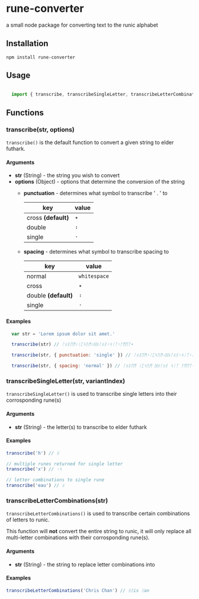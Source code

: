 # rune-converter

a small node package for converting text to the runic alphabet

## Installation
`npm install rune-converter`

## Usage
``` javascript

  import { transcribe, transcribeSingleLetter, transcribeLetterCombinations } from 'rune-converter'

```
## Functions

### transcribe(str, options)
`transcribe()` is the default function to convert a given string to elder futhark.

#### Arguments 
* **str** (String) - the string you wish to convert
* **options** (Object) - options that determine the conversion of the string
    * **punctuation**  - determines what symbol to transcribe ' . ' to
    
      key | value
      ---- | -----
      cross **(default)** | ᛭
      double | ᛬
      single | ᛫
    * **spacing** - determines what symbol to transcribe spacing to
    
      key | value 
      --- | -----
      normal | `whitespace`
       cross | ᛭
      double **(default)** | ᛬
      single | ᛫

#### Examples
``` javascript
  var str = 'Lorem ipsum dolor sit amet.'

  transcribe(str) // ᛚᛟᚱᛖᛗ᛬ᛁᛈᛋᚢᛗ᛬ᛞᛟᛚᛟᚱ᛬ᛋᛁᛏ᛬ᚨᛗᛖᛏ᛭

  transcribe(str, { punctuation: 'single' }) // ᛚᛟᚱᛖᛗ᛬ᛁᛈᛋᚢᛗ᛬ᛞᛟᛚᛟᚱ᛬ᛋᛁᛏ᛬ᚨᛗᛖᛏ᛫

  transcribe(str, { spacing: 'normal' }) // ᛚᛟᚱᛖᛗ ᛁᛈᛋᚢᛗ ᛞᛟᛚᛟᚱ ᛋᛁᛏ ᚨᛗᛖᛏ᛭
```

### transcribeSingleLetter(str, variantIndex)

`transcribeSingleLetter()` is used to transcribe single letters into their corrosponding rune(s)

#### Arguments
* **str** (String) - the letter(s) to transcribe to elder futhark

#### Examples

``` javascript
transcribe('h') // ᚺ

// multiple runes returned for single letter
transcribe('x') // ᚲᛋ

// letter combinations to single rune
transcribe('eau') // ᛟ
````

### transcribeLetterCombinations(str) 

`transcribeLetterCombinations()` is used to transcribe certain combinations of letters to runic. 

This function will **not** convert the entire string to runic, it will only replace all multi-letter combinations with their corrosponding rune(s).

#### Arguments
* **str** (String) - the string to replace letter combinations into

#### Examples
``` javascript 
transcribeLetterCombinations('Chris Chan') // ᚺᚱis ᚷan
``` 

